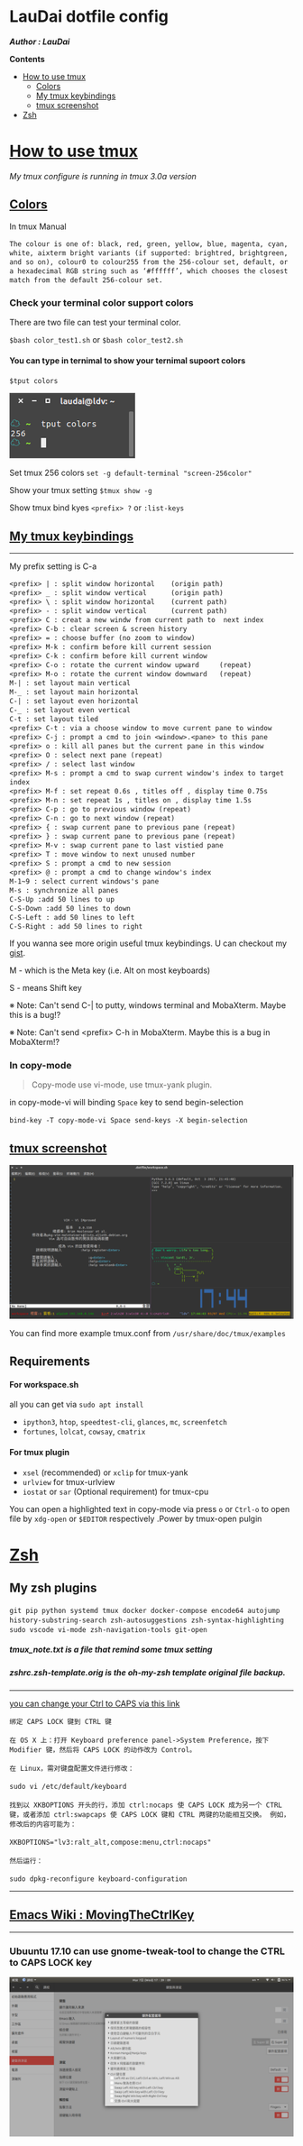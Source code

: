 # LauDai dotfile config

**_Author : LauDai_**

**Contents**

- <a href=#tag-tmux>How to use tmux</a>
  - <a href=#tag-tmux-Colors>Colors</a>
  - <a href=#tag-tmux-keybindings>My tmux keybindings</a>
  - <a href=#tag-tmux-screenshot>tmux screenshot</a>
- <a href=#tag-zsh>Zsh</a>

# <a id="tag-tmux" href="#tag-tmux">How to use tmux</a>

_My tmux configure is running in tmux 3.0a version_

## <a id="tag-tmux-Colors" href=#tag-tmux-Colors>Colors</a>

In tmux Manual

```text
The colour is one of: black, red, green, yellow, blue, magenta, cyan, white, aixterm bright variants (if supported: brightred, brightgreen, and so on), colour0 to colour255 from the 256-colour set, default, or a hexadecimal RGB string such as ‘#ffffff’, which chooses the closest match from the default 256-colour set.
```

### Check your terminal color support colors

There are two file can test your terminal color.

`$bash color_test1.sh`
or
`$bash color_test2.sh`

#### You can type in ternimal to show your ternimal supoort colors

`$tput colors`

![ternimal suppotr colors](screenshot/tput_colors.png)

Set tmux 256 colors
`set -g default-terminal "screen-256color"`

Show your tmux setting
`$tmux show -g`

Show tmux bind kyes
`<prefix> ?`
or
`:list-keys`

## <a id="tag-tmux-keybindings" href=#tag-tmux-keybindings>My tmux keybindings</a>

---

My prefix setting is C-a

```text
<prefix> | : split window horizontal 	(origin path)
<prefix> _ : split window vertical 		(origin path)
<prefix> \ : split window horizontal 	(current path)
<prefix> - : split window vertical 		(current path)
<prefix> C : creat a new windw from current path to  next index
<prefix> C-b : clear screen & screen history
<prefix> = : choose buffer (no zoom to window)
<prefix> M-k : confirm before kill current session
<prefix> C-k : confirm before kill current window
<prefix> C-o : rotate the current window upward 	(repeat)
<prefix> M-o : rotate the current window downward 	(repeat)
M-| : set layout main vertical
M-_ : set layout main horizontal
C-| : set layout even horizontal
C-_ : set layout even vertical
C-t : set layout tiled
<prefix> C-t : via a choose window to move current pane to window
<prefix> C-j : prompt a cmd to join <window>.<pane> to this pane
<prefix> o : kill all panes but the current pane in this window
<prefix> O : select next pane (repeat)
<prefix> / : select last window
<prefix> M-s : prompt a cmd to swap current window's index to target index
<prefix> M-f : set repeat 0.6s , titles off , display time 0.75s
<prefix> M-n : set repeat 1s , titles on , display time 1.5s
<prefix> C-p : go to previous window (repeat)
<prefix> C-n : go to next window (repeat)
<prefix> { : swap current pane to previous pane (repeat)
<prefix> } : swap current pane to previous pane (repeat)
<prefix> M-v : swap current pane to last vistied pane
<prefix> T : move window to next unused number
<prefix> S : prompt a cmd to new session
<prefix> @ : prompt a cmd to change window's index
M-1~9 : select current windows's pane
M-s : synchronize all panes
C-S-Up :add 50 lines to up
C-S-Down :add 50 lines to down
C-S-Left : add 50 lines to left
C-S-Right : add 50 lines to right
```

If you wanna see more origin useful tmux keybindings. U can checkout my [gist](https://gist.github.com/laudai/1d084f664e987e50fdceebcdd699261d).

M - which is the Meta key (i.e. Alt on most keyboards)

S - means Shift key

※ Note: Can't send C-| to putty, windows terminal and MobaXterm. Maybe this is a bug!?

※ Note: Can't send \<prefix> C-h in MobaXterm. Maybe this is a bug in MobaXterm!?

### In copy-mode

> Copy-mode use vi-mode, use tmux-yank plugin.

in copy-mode-vi will binding `Space` key to send begin-selection

`bind-key -T copy-mode-vi Space send-keys -X begin-selection`

## <a id="tag-tmux-screenshot" href=#tag-tmux-screenshot>tmux screenshot</a>

![tmux2.5 screenshoot](screenshot/tmux2.5.png)

You can find more example tmux.conf from
`/usr/share/doc/tmux/examples`

## Requirements

#### For workspace.sh

all you can get via `sudo apt install`

- `ipython3`, `htop`, `speedtest-cli`, `glances`, `mc`, `screenfetch`
- `fortunes`, `lolcat`, `cowsay`, `cmatrix`

#### For tmux plugin

- `xsel` (recommended) or `xclip` for tmux-yank
- `urlview` for tmux-urlview
- `iostat` or `sar` (Optional requirement) for tmux-cpu

You can open a highlighted text in copy-mode via press `o` or `Ctrl-o` to open file by `xdg-open` or `$EDITOR` respectively .Power by tmux-open pulgin

# <a id="tag-zsh" href=#tag-zsh>Zsh</a>

## My zsh plugins

`git pip python systemd tmux docker docker-compose encode64 autojump history-substring-search zsh-autosuggestions zsh-syntax-highlighting sudo vscode vi-mode zsh-navigation-tools git-open`

##### tmux_note.txt is a file that remind some tmux setting

##### zshrc.zsh-template.orig is the oh-my-zsh template original file backup.

---

[you can change your Ctrl to CAPS via this link](http://www.atjiang.com/pragmatic-tmux-configure/)

```text
绑定 CAPS LOCK 键到 CTRL 键

在 OS X 上：打开 Keyboard preference panel->System Preference，按下 Modifier 键，然后将 CAPS LOCK 的动作改为 Control。

在 Linux，需对键盘配置文件进行修改：

sudo vi /etc/default/keyboard

找到以 XKBOPTIONS 开头的行，添加 ctrl:nocaps 使 CAPS LOCK 成为另一个 CTRL 键，或者添加 ctrl:swapcaps 使 CAPS LOCK 键和 CTRL 两键的功能相互交换。 例如，修改后的内容可能为：

XKBOPTIONS="lv3:ralt_alt,compose:menu,ctrl:nocaps"

然后运行：

sudo dpkg-reconfigure keyboard-configuration
```

---

## [Emacs Wiki : MovingTheCtrlKey](https://www.emacswiki.org/emacs/MovingTheCtrlKey)

---

### Ubuuntu 17.10 can use gnome-tweak-tool to change the CTRL to CAPS LOCK key

![gnome-tweak-tool cahnge CTRL2CAPS](screenshot/gnome-tweak-tool_changeCTRL2CAPS.png)
